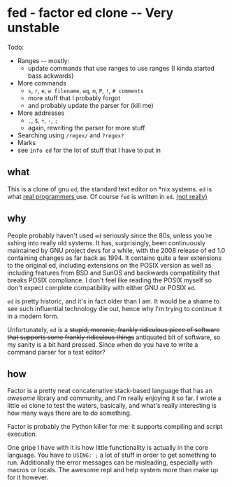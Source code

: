 # fed - factor ed clone -- **Very unstable**

Todo:

* Ranges -- mostly:
  * update commands that use ranges to use ranges (I kinda started bass
  ackwards)
* More commands
  * `s`, `r`, `e`, `w filename`, `wq`, `m`, `P`, `!`, `# comments`
  * more stuff that I probably forgot
  * and probably update the parser for (kill me)
* More addresses
  * `.`, `$`, `+`, `-`, `;`
  * again, rewriting the parser for more stuff
* Searching using `/regex/` and `?regex?`
* Marks
* see `info ed` for the lot of stuff that I have to put in

<!-- hoh boy -->

## what

This is a clone of gnu `ed`, the standard text editor on \*nix systems. `ed`
is what [real programmers
](http://explainxkcd.com/wiki/index.php/378:_Real_Programmers) use. Of course
`fed` is written in `ed`. [(not really)](https://github.com/neovim/neovim)

## why

People probably haven't used `ed` seriously since the 80s, unless you're
sshing into really old systems. It has, surprisingly, been continuously
maintained by GNU project devs for a while, with the 2008 release of ed
1.0 containing changes as far back as 1994. It contains quite a few
extensions to the original ed, including extensions on the POSIX version as
well as including features from BSD and SunOS and backwards compatibility
that breaks POSIX compliance. I don't feel like reading the POSIX myself so
don't expect complete compatibility with either GNU or POSIX `ed`.

`ed` is pretty historic, and it's in fact older than I am. It would be a
shame to see such influential technology die out, hence why I'm trying to
continue it in a modern form.

Unfortunately, `ed` is a ~~stupid, moronic, frankly ridiculous piece of
software that supports some frankly ridiculous things~~ antiquated bit of
software, so my sanity is a bit hard pressed. Since when do you have to write
a command parser for a text editor?

## how

Factor is a pretty neat concatenative stack-based language that has an
*awesome* library and community, and I'm really enjoying it so far. I wrote
a little `ed` clone to test the waters, basically, and what's really
interesting is how many ways there are to do something.

Factor is probably the Python killer for me: it supports compiling and script
execution.

One gripe I have with it is how little functionality is actually in the core
language. You have to `USING: ;` a lot of stuff in order to get something to
run. Additionally the error messages can be misleading, especially with macros
or locals. The awesome repl and help system more than make up for it however.

